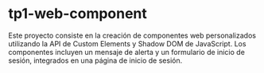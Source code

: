 # tp1-web-component
Este proyecto consiste en la creación de componentes web personalizados utilizando la API de Custom Elements y Shadow DOM de JavaScript. Los componentes incluyen un mensaje de alerta y un formulario de inicio de sesión, integrados en una página de inicio de sesión.
